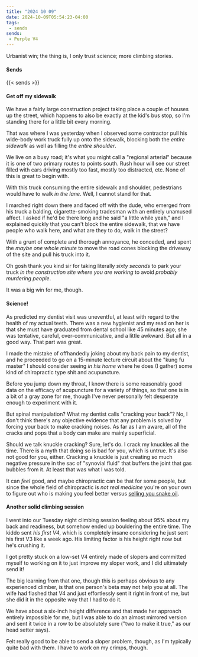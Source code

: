 ```yaml
---
title: "2024 10 09"
date: 2024-10-09T05:54:23-04:00
tags:
 - sends
sends:
 - Purple V4
---
```


Urbanist win; the thing is, I only trust science; more climbing stories.<!--more-->

#### Sends

{{< sends >}}

#### Get off my sidewalk

We have a fairly large construction project taking place a couple of houses up
the street, which happens to also be exactly at the kid's bus stop, so I'm
standing there for a little bit every morning.

That was where I was yesterday when I observed some contractor pull his
wide-body work truck fully up onto the sidewalk, blocking both the *entire
sidewalk* as well as filling the *entire shoulder*.

We live on a busy road; it's what you might call a "regional arterial" because
it is one of two primary routes to points south. Rush hour will see our street
filled with cars driving mostly too fast, mostly too distracted, etc. None of
this is great to begin with.

With this truck consuming the entire sidewalk and shoulder, pedestrians would
have to walk *in the lane*. Well, I cannot stand for that.

I marched right down there and faced off with the dude, who emerged from his
truck a balding, cigarette-smoking tradesman with an entirely unamused affect. I
asked if he'd be there long and he said "a little while yeah," and I explained
quickly that you can't block the entire sidewalk, that we have people who walk
here, and what are they to do, walk in the street?

With a grunt of complete and thorough annoyance, he conceded, and spent the
*maybe one whole minute* to move the road cones blocking the driveway of the
site and pull his truck into it.

Oh gosh thank you kind sir for taking literally *sixty seconds* to park your
truck *in the construction site where you are working* to avoid *probably
murdering people*.

It was a big win for me, though.

#### Science!

As predicted my dentist visit was uneventful, at least with regard to the health
of my actual teeth. There was a new hygienist and my read on her is that she
must have graduated from dental school like 45 minutes ago; she was tentative,
careful, over-communicative, and a little awkward. But all in a good way. That
part was great.

I made the mistake of offhandedly joking about my back pain to my dentist, and
he proceeded to go on a 15-minute lecture circuit about the "kung fu master" I
should consider seeing *in his home* where he does (I gather) some kind of
chiropractic type shit and acupuncture.

Before you jump down my throat, I know there is some reasonably good data on the
efficacy of acupuncture for a variety of things, so that one is in a bit of a
gray zone for me, though I've never personally felt desperate enough to
experiment with it.

But spinal manipulation? What my dentist calls "cracking your back"? No, I don't
think there's any objective evidence that any problem is solved by forcing your
back to make cracking noises. As far as I am aware, all of the cracks and pops
that a body can make are mainly superficial.

Should we talk knuckle cracking? Sure, let's do. I crack my knuckles all the
time. There is a myth that doing so is bad for you, which is untrue. It's also
not good for you, either. Cracking a knuckle is just creating so much negative
pressure in the sac of "synovial fluid" that buffers the joint that gas bubbles
from it. At least that was what I was told.

It can *feel* good, and maybe chiropractic can be that for some people, but
since the whole field of chiropractic is *not real medicine* you're on your own
to figure out who is making you feel better
versus [selling you snake oil][chiro].

[chiro]: https://en.wikipedia.org/wiki/Chiropractic#Effectiveness

#### Another solid climbing session

I went into our Tuesday night climbing session feeling about 95% about my back
and readiness, but somehow ended up bouldering the entire time. The kiddo sent
*his first V4*, which is completely insane considering he just sent his first V3
like a week ago. His limiting factor is his height right now but he's crushing
it.

I got pretty stuck on a low-set V4 entirely made of slopers and committed myself
to working on it to just improve my sloper work, and I did ultimately send it!

The big learning from that one, though this is perhaps obvious to any
experienced climber, is that one person's beta may not help you at all. The wife
had flashed that V4 and just effortlessly sent it right in front of me, but she
did it in the opposite way that I had to do it.

We have about a six-inch height difference and that made her approach entirely
impossible for me, but I was able to do an almost mirrored version and sent it
twice in a row to be absolutely sure ("two to make it true," as our head setter
says).

Felt really good to be able to send a sloper problem, though, as I'm typically
quite bad with them. I have to work on my crimps, though.
